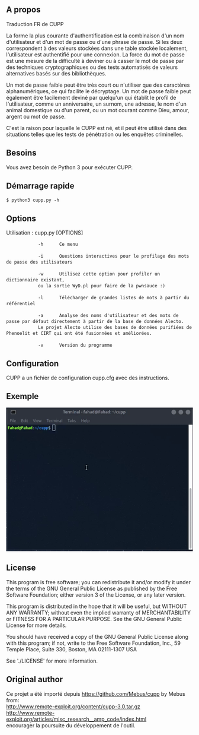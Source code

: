 ## A propos

Traduction FR de CUPP

La forme la plus courante d'authentification est la combinaison d'un nom d'utilisateur et d'un mot de passe ou d'une phrase de passe. Si les deux correspondent à des valeurs stockées dans une table stockée localement, l'utilisateur est authentifié pour une connexion. La force du mot de passe est une mesure de la difficulté à deviner ou à casser le mot de passe par des techniques cryptographiques ou des tests automatisés de valeurs alternatives basés sur des bibliothèques.

Un mot de passe faible peut être très court ou n'utiliser que des caractères alphanumériques, ce qui facilite le décryptage. Un mot de passe faible peut également être facilement deviné par quelqu'un qui établit le profil de l'utilisateur, comme un anniversaire, un surnom, une adresse, le nom d'un animal domestique ou d'un parent, ou un mot courant comme Dieu, amour, argent ou mot de passe.

C'est la raison pour laquelle le CUPP est né, et il peut être utilisé dans des situations telles que les tests de pénétration ou les enquêtes criminelles.

Besoins
------------

Vous avez besoin de Python 3 pour exécuter CUPP.

Démarrage rapide
-----------

    $ python3 cupp.py -h

## Options

  Utilisation : cupp.py [OPTIONS]

                -h      Ce menu

                -i      Questions interactives pour le profilage des mots de passe des utilisateurs

                -w      Utilisez cette option pour profiler un dictionnaire existant,
                ou la sortie WyD.pl pour faire de la pwnsauce :)

                -l      Télécharger de grandes listes de mots à partir du référentiel

                -a      Analyse des noms d'utilisateur et des mots de passe par défaut directement à partir de la base de données Alecto.
                Le projet Alecto utilise des bases de données purifiées de Phenoelit et CIRT qui ont été fusionnées et améliorées.

                -v      Version du programme


## Configuration

   CUPP a un fichier de configuration cupp.cfg avec des instructions.

## Exemple

![cupp-example](Screenshot/cupp-example.gif)

## License

  This program is free software; you can redistribute it and/or modify
  it under the terms of the GNU General Public License as published by
  the Free Software Foundation; either version 3 of the License, or
  any later version.

  This program is distributed in the hope that it will be useful,
  but WITHOUT ANY WARRANTY; without even the implied warranty of
  MERCHANTABILITY or FITNESS FOR A PARTICULAR PURPOSE.  See the
  GNU General Public License for more details.

  You should have received a copy of the GNU General Public License
  along with this program; if not, write to the Free Software
  Foundation, Inc., 59 Temple Place, Suite 330, Boston, MA  02111-1307  USA

  See './LICENSE' for more information.

## Original author

  Ce projet a été importé depuis https://github.com/Mebus/cupp by Mebus from:  
  http://www.remote-exploit.org/content/cupp-3.0.tar.gz  
  http://www.remote-exploit.org/articles/misc_research__amp_code/index.html  
  encourager la poursuite du développement de l'outil.
